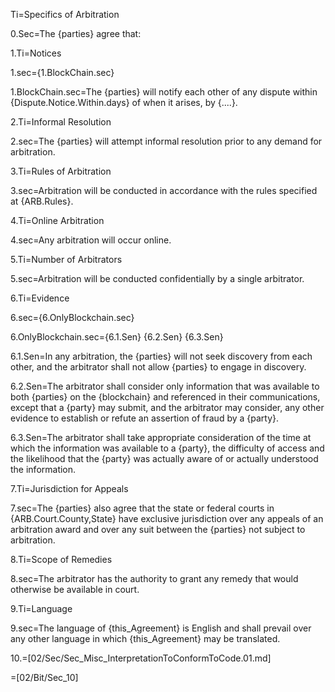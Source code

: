 Ti=Specifics of Arbitration

0.Sec=The {parties} agree that:

1.Ti=Notices

1.sec={1.BlockChain.sec}

1.BlockChain.sec=The {parties} will notify each other of any dispute within {Dispute.Notice.Within.days} of when it arises, by {....}.

2.Ti=Informal Resolution

2.sec=The {parties} will attempt informal resolution prior to any demand for arbitration.

3.Ti=Rules of Arbitration

3.sec=Arbitration will be conducted in accordance with the rules specified at {ARB.Rules}.

4.Ti=Online Arbitration

4.sec=Any arbitration will occur online.

5.Ti=Number of Arbitrators

5.sec=Arbitration will be conducted confidentially by a single arbitrator.

6.Ti=Evidence

6.sec={6.OnlyBlockchain.sec}

6.OnlyBlockchain.sec={6.1.Sen} {6.2.Sen} {6.3.Sen}

6.1.Sen=In any arbitration, the {parties} will not seek discovery from each other, and the arbitrator shall not allow {parties} to engage in discovery.

6.2.Sen=The arbitrator shall consider only information that was available to both {parties} on the {blockchain} and referenced in their communications, except that a {party} may submit, and the arbitrator may consider, any other evidence to establish or refute an assertion of fraud by a {party}.

6.3.Sen=The arbitrator shall take appropriate consideration of the time at which the information was available to a {party}, the difficulty of access and the likelihood that the {party} was actually aware of or actually understood the information.

7.Ti=Jurisdiction for Appeals

7.sec=The {parties} also agree that the state or federal courts in {ARB.Court.County,State} have exclusive jurisdiction over any appeals of an arbitration award and over any suit between the {parties} not subject to arbitration.

8.Ti=Scope of Remedies

8.sec=The arbitrator has the authority to grant any remedy that would otherwise be available in court.

9.Ti=Language

9.sec=The language of {this_Agreement} is English and shall prevail over any other language in which {this_Agreement} may be translated.

10.=[02/Sec/Sec_Misc_InterpretationToConformToCode.01.md]

=[02/Bit/Sec_10]